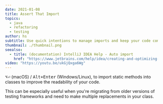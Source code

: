 ```yaml
---
date: 2021-01-08
title: Assert That Import
topics:
  - java
  - refactoring
  - testing
author: hs
subtitle: Use quick intentions to manage imports and keep your code compiling.
thumbnail: ./thumbnail.png
seealso:
  - title: (documentation) IntelliJ IDEA Help - Auto import
    href: "https://www.jetbrains.com/help/idea/creating-and-optimizing-imports.html"
video: "https://youtu.be/ukGjQxga6Wg"
---
```


<kbd>⌥⏎</kbd> (macOS) / <kbd>Alt+Enter</kbd> (Windows/Linux), to import static methods into classes to improve the readability of your code.

This can be especially useful when you're migrating from older versions of testing frameworks and need to make multiple replacements in your class.
